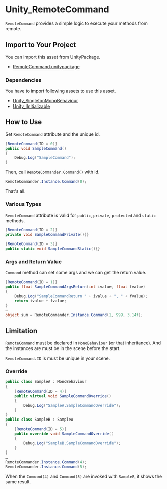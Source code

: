 # Unity_RemoteCommand

``RemoteCommand`` provides a simple logic to execute your methods from remote.

## Import to Your Project

You can import this asset from UnityPackage.

- [RemoteCommand.unitypackage](https://github.com/XJINE/Unity_RemoteCommand/blob/master/RemoteCommand.unitypackage)

### Dependencies

You have to import following assets to use this asset.

- [Unity_SingletonMonoBehaviour](https://github.com/XJINE/Unity_SingletonMonoBehaviour)
- [Unity_IInitializable](https://github.com/XJINE/Unity_IInitializable)

## How to Use

Set ``RemoteCommand`` attribute and the unique id.

```csharp
[RemoteCommand(ID = 0)]
public void SampleCommand()
{
    Debug.Log("SampleCommand");
}
```

Then, call ``RemoteCommander.Command()`` with id.

```csharp
RemoteCommander.Instance.Command(0);
```

That's all.

### Various Types

``RemoteCommand`` attribute is valid for ``public``, ``private``, ``protected`` and ``static`` methods.

```csharp
[RemoteCommand(ID = 2)]
private void SampleCommandPrivate(){}

[RemoteCommand(ID = 3)]
public static void SampleCommandStatic(){}
```

### Args and Return Value

``Command`` method can set some args and we can get the return value.

```csharp
[RemoteCommand(ID = 1)]
public float SampleCommandArgsReturn(int ivalue, float fvalue)
{
    Debug.Log("SampleCommandReturn " + ivalue + ", " + fvalue);
    return ivalue + fvalue;
}
…
object sum = RemoteCommander.Instance.Command(1, 999, 3.14f);
```

## Limitation

``RemoteCommand`` must be declared in ``MonoBehaviour`` (or that inheritance).
And the instances are must be in the scene before the start.

``RemoteCommand.ID`` is must be unique in your scene.

### Override

```csharp
public class SampleA : MonoBehaviour
{
    [RemoteCommand(ID = 4)]
    public virtual void SampleCommandOverride()
    {
        Debug.Log("SampleA.SampleCommandOverride");
    }
}
public class SampleB : SampleA
{
    [RemoteCommand(ID = 5)]
    public override void SampleCommandOverride()
    {
        Debug.Log("SampleB.SampleCommandOverride");
    }
}
…
RemoteCommander.Instance.Command(4);
RemoteCommander.Instance.Command(5);
```

When the ``Command(4)`` and ``Command(5)`` are invoked with ``SampleB``, it shows the same result.
